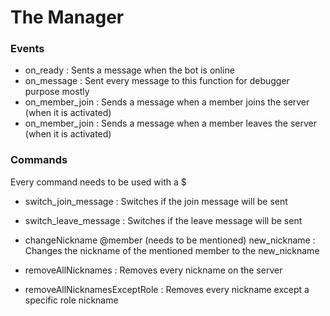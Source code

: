 # The Manager

### Events
- on_ready : Sents a message when the bot is online
- on_message : Sent every message to this function for debugger purpose mostly
- on_member_join : Sends a message when a member joins the server (when it is activated)
- on_member_join : Sends a message when a member leaves the server (when it is activated)


### Commands
Every command needs to be used with a $

- switch_join_message : Switches if the join message will be sent
- switch_leave_message : Switches if the leave message will be sent

- changeNickname @member (needs to be mentioned) new_nickname : Changes the nickname of the mentioned member to the new_nickname
- removeAllNicknames : Removes every nickname on the server
- removeAllNicknamesExceptRole : Removes every nickname except a specific role nickname